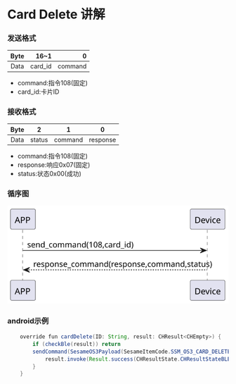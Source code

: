 # Card Delete 讲解

### 发送格式

|  Byte  |     16~1 |       0 |
|:------:|---------:|--------:|
| Data   | card_id	 | command |

- command:指令108(固定)
- card_id:卡片ID



### 接收格式

| Byte  |    2 |   1   |     0      |
|:---:|:----:|:----:|:-----:|
| Data |  status  | command |response   |
- command:指令108(固定)
- response:响应0x07(固定)
- status:状态0x00(成功)  


### 循序图
![icon](card_delete.svg)





### android示例
``` java
    override fun cardDelete(ID: String, result: CHResult<CHEmpty>) {
        if (checkBle(result)) return
        sendCommand(SesameOS3Payload(SesameItemCode.SSM_OS3_CARD_DELETE.value, ID.hexStringToByteArray())) { res ->
            result.invoke(Result.success(CHResultState.CHResultStateBLE(CHEmpty())))
        }
    }
```
